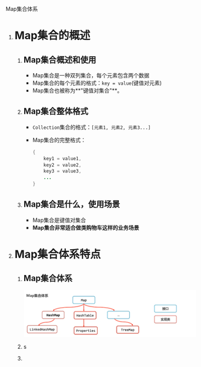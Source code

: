 Map集合体系

1. # Map集合的概述

   1. ## Map集合概述和使用

      - Map集合是一种双列集合，每个元素包含两个数据
      - Map集合的每个元素的格式：`key = value`(键值对元素)
      - Map集合也被称为**"键值对集合"**。

   2. ## Map集合整体格式

      - `Collection`集合的格式：`[元素1, 元素2, 元素3...]`

      - Map集合的完整格式：

        ```java
        {
            key1 = value1,
            key2 = value2,
            key3 = value3,
            ...
        }
        ```

   3. ## Map集合是什么，使用场景

      - Map集合是键值对集合
      - **Map集合非常适合做类购物车这样的业务场景**

2. # Map集合体系特点

   1. ## Map集合体系
   
      ![image-20220810193023160](img/Map/image-20220810193023160.png)
   
   2. s
   
   3. 

